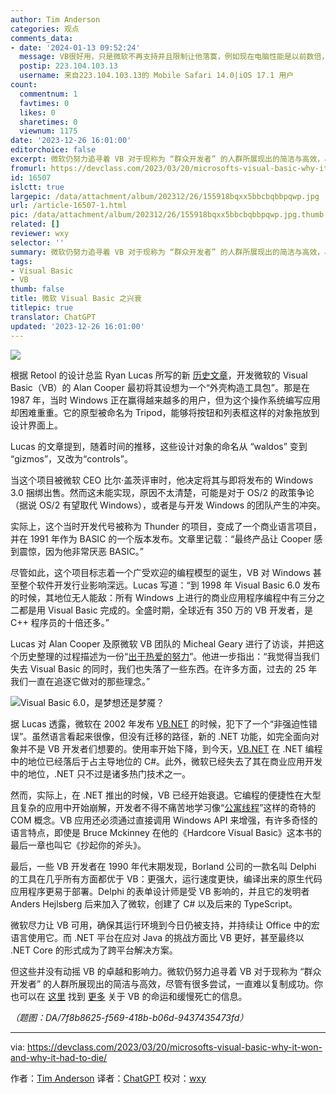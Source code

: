 ```yaml
---
author: Tim Anderson
categories: 观点
comments_data:
- date: '2024-01-13 09:52:24'
  message: VB很好用，只是微软不再支持并且限制让他落寞，例如现在电脑性能是以前数倍，但excel中的VBA程序经常卡死
  postip: 223.104.103.13
  username: 来自223.104.103.13的 Mobile Safari 14.0|iOS 17.1 用户
count:
  commentnum: 1
  favtimes: 0
  likes: 0
  sharetimes: 0
  viewnum: 1175
date: '2023-12-26 16:01:00'
editorchoice: false
excerpt: 微软仍努力追寻着 VB 对于现称为 “群众开发者” 的人群所展现出的简洁与高效，尽管有很多尝试，一直难以复制成功。
fromurl: https://devclass.com/2023/03/20/microsofts-visual-basic-why-it-won-and-why-it-had-to-die/
id: 16507
islctt: true
largepic: /data/attachment/album/202312/26/155918bqxx5bbcbqbbpqwp.jpg
url: /article-16507-1.html
pic: /data/attachment/album/202312/26/155918bqxx5bbcbqbbpqwp.jpg.thumb.jpg
related: []
reviewer: wxy
selector: ''
summary: 微软仍努力追寻着 VB 对于现称为 “群众开发者” 的人群所展现出的简洁与高效，尽管有很多尝试，一直难以复制成功。
tags:
- Visual Basic
- VB
thumb: false
title: 微软 Visual Basic 之兴衰
titlepic: true
translator: ChatGPT
updated: '2023-12-26 16:01:00'
---
```


![](/data/attachment/album/202312/26/155918bqxx5bbcbqbbpqwp.jpg)


根据 Retool 的设计总监 Ryan Lucas 所写的新 [历史文章](https://retool.com/visual-basic)，开发微软的 Visual Basic（VB）的 Alan Cooper 最初将其设想为一个“外壳构造工具包”。那是在 1987 年，当时 Windows 正在赢得越来越多的用户，但为这个操作系统编写应用却困难重重。它的原型被命名为 Tripod，能够将按钮和列表框这样的对象拖放到设计界面上。


Lucas 的文章提到，随着时间的推移，这些设计对象的命名从 “waldos” 变到 “gizmos”，又改为“controls”。


当这个项目被微软 CEO 比尔·盖茨评审时，他决定将其与即将发布的 Windows 3.0 捆绑出售。然而这未能实现，原因不太清楚，可能是对于 OS/2 的政策争论（据说 OS/2 有望取代 Windows），或者是与开发 Windows 的团队产生的冲突。


实际上，这个当时开发代号被称为 Thunder 的项目，变成了一个商业语言项目，并在 1991 年作为 BASIC 的一个版本发布。文章里记载：“最终产品让 Cooper 感到震惊，因为他非常厌恶 BASIC。”


尽管如此，这个项目标志着一个广受欢迎的编程模型的诞生，VB 对 Windows 甚至整个软件开发行业影响深远。Lucas 写道：“到 1998 年 Visual Basic 6.0 发布的时候，其地位无人能敌：所有 Windows 上进行的商业应用程序编程中有三分之二都是用 Visual Basic 完成的。全盛时期，全球近有 350 万的 VB 开发者，是 C++ 程序员的十倍还多。”


Lucas 对 Alan Cooper 及原微软 VB 团队的 Micheal Geary 进行了访谈，并把这个历史整理的过程描述为一份“[出于热爱的努力](https://twitter.com/ryanlucas/status/1636408576473452544)”。他进一步指出：“我觉得当我们失去 Visual Basic 的同时，我们也失落了一些东西。在许多方面，过去的 25 年我们一直在追逐它做对的那些理念。”


![Visual Basic 6.0，是梦想还是梦魇？](/data/attachment/album/202312/26/160109zrs243l7s6rssr4s.jpg)


据 Lucas 透露，微软在 2002 年发布 [VB.NET](http://vb.net/) 的时候，犯下了一个“非强迫性错误”。虽然语言看起来很像，但没有迁移的路径，新的 .NET 功能，如完全面向对象并不是 VB 开发者们想要的。使用率开始下降，到今天，[VB.NET](http://vb.net/) 在 .NET 编程中的地位已经落后于占主导地位的 C#。此外，微软已经失去了其在商业应用开发中的地位，.NET 只不过是诸多热门技术之一。


然而，实际上，在 .NET 推出的时候，VB 已经开始衰退。它编程的便捷性在大型且复杂的应用中开始崩解，开发者不得不痛苦地学习像“[公寓线程](https://learn.microsoft.com/en-us/windows/win32/com/processes--threads--and-apartments)”这样的奇特的 COM 概念。VB 应用还必须通过直接调用 Windows API 来增强，有许多奇怪的语言特点，即使是 Bruce Mckinney 在他的《Hardcore Visual Basic》这本书的最后一章也叫它《抄起你的斧头》。


最后，一些 VB 开发者在 1990 年代末期发现，Borland 公司的一款名叫 Delphi 的工具在几乎所有方面都优于 VB：更强大，运行速度更快，编译出来的原生代码应用程序更易于部署。Delphi 的表单设计师是受 VB 影响的，并且它的发明者 Anders Hejlsberg 后来加入了微软，创建了 C# 以及后来的 TypeScript。


微软尽力让 VB 可用，确保其运行环境到今日仍被支持，并持续让 Office 中的宏语言使用它。而 .NET 平台在应对 Java 的挑战方面比 VB 更好，甚至最终以 .NET Core 的形式成为了跨平台解决方案。


但这些并没有动摇 VB 的卓越和影响力。微软仍努力追寻着 VB 对于现称为 “群众开发者” 的人群所展现出的简洁与高效，尽管有很多尝试，一直难以复制成功。你也可以在 [这里](https://www.theregister.com/2017/02/02/our_strategy_for_visual_basic_has_shifted_microsoft_to_focus_on_core_scenarios/) 找到 [更多](https://www.theregister.com/2014/12/10/hey_dont_forget_visual_basic_says_microsoft_open_source_and_new_features_coming/) 关于 VB 的命运和缓慢死亡的信息。


*（题图：DA/7f8b8625-f569-418b-b06d-9437435473fd）*




---


via: <https://devclass.com/2023/03/20/microsofts-visual-basic-why-it-won-and-why-it-had-to-die/>


作者：[Tim Anderson](https://devclass.com/author/tanderson/) 译者：[ChatGPT](https://linux.cn/lctt/ChatGPT) 校对：[wxy](https://github.com/wxy)